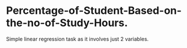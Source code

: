# Percentage-of-Student-Based-on-the-no-of-Study-Hours.
Simple linear regression task as it involves just 2 variables.
